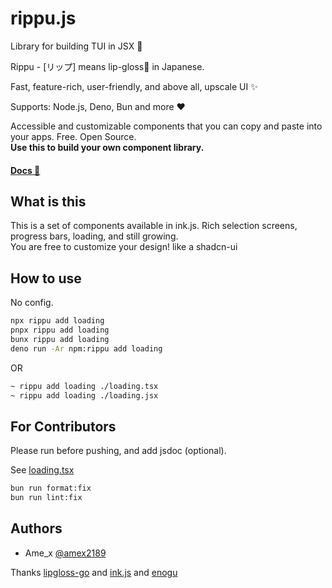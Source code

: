 # rippu.js
Library for building TUI in JSX 💄

Rippu - [リップ] means lip-gloss💄 in Japanese.

Fast, feature-rich, user-friendly, and above all, upscale UI ✨

Supports: Node.js, Deno, Bun and more :heart:

Accessible and customizable components that you can copy and paste into your apps. Free. Open Source.  
**Use this to build your own component library.**  

#### [**Docs 📖**](https://github.com/EdamAme-x/rippu.js/wiki)

## What is this

This is a set of components available in ink.js. Rich selection screens, progress bars, loading, and still growing.   
You are free to customize your design!
like a shadcn-ui

## How to use
No config.

```bash
npx rippu add loading
pnpx rippu add loading
bunx rippu add loading
deno run -Ar npm:rippu add loading
```

OR

```bash
~ rippu add loading ./loading.tsx
~ rippu add loading ./loading.jsx
```

## For Contributors

Please run before pushing, and add jsdoc (optional).

See [loading.tsx](components/loading.tsx)

```bash
bun run format:fix
bun run lint:fix
```

## Authors
- Ame_x [@amex2189](https://x.com/amex2189)

Thanks [lipgloss-go](https://github.com/charmbracelet/lipgloss) and [ink.js](https://github.com/y-lohse/inkjs) and [enogu](https://github.com/ryuapp/enogu)

